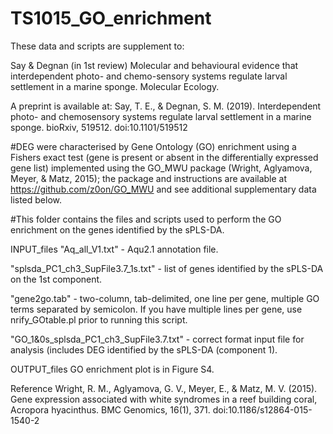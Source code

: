 # TS1015_GO_enrichment

These data and scripts are supplement to:

Say & Degnan (in 1st review) Molecular and behavioural evidence that interdependent photo- and chemo-sensory systems regulate larval settlement in a marine sponge. Molecular Ecology. 

A preprint is available at: Say, T. E., & Degnan, S. M. (2019). Interdependent photo- and chemosensory systems regulate larval settlement in a marine sponge. bioRxiv, 519512. doi:10.1101/519512



#DEG were characterised by Gene Ontology (GO) enrichment using a Fishers exact test (gene is present or absent in the differentially expressed gene list) implemented using the GO_MWU package (Wright, Aglyamova, Meyer, & Matz, 2015); the package and instructions are available at https://github.com/z0on/GO_MWU and see additional supplementary data listed below.


#This folder contains the files and scripts used to perform the GO enrichment on the genes identified by the sPLS-DA.

INPUT_files
"Aq_all_V1.txt" - Aqu2.1 annotation file.

"splsda_PC1_ch3_SupFile3.7_1s.txt" - list of genes identified by the sPLS-DA on the 1st component. 

"gene2go.tab" - two-column, tab-delimited, one line per gene, multiple GO terms separated by semicolon. If you have multiple lines per gene, use nrify_GOtable.pl prior to running this script.

"GO_1&0s_splsda_PC1_ch3_SupFile3.7.txt" - correct format input file for analysis (includes DEG identified by the sPLS-DA (component 1). 

OUTPUT_files
GO enrichment plot is in Figure S4.

Reference
Wright, R. M., Aglyamova, G. V., Meyer, E., & Matz, M. V. (2015). Gene expression associated with white syndromes in a reef building coral, Acropora hyacinthus. BMC Genomics, 16(1), 371. doi:10.1186/s12864-015-1540-2
